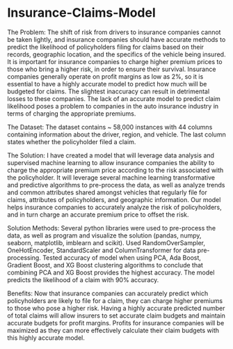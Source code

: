# Insurance-Claims-Model


  The Problem: 
The shift of risk from drivers to insurance companies cannot be taken lightly, and insurance companies should have accurate methods to predict the likelihood of policyholders filing for claims based on their records, geographic location, and the specifics of the vehicle being insured.
It is important for insurance companies to charge higher premium prices to those who bring a higher risk, in order to ensure their survival.
Insurance companies generally operate on profit margins as low as 2%, so it is essential to have a highly accurate model to predict how much will be budgeted for claims.
The slightest inaccuracy can result in detrimental losses to these companies.
The lack of an accurate model to predict claim likelihood poses a problem to companies in the auto insurance industry in terms of charging the appropriate premiums.


   The Dataset: 
The dataset contains ~ 58,000 instances with 44 columns containing information about the driver, region, and vehicle. The last column states whether the  policyholder filed a claim.


  The Solution: 
I have created a model that will leverage data analysis and supervised machine learning to allow insurance companies the ability to charge the appropriate premium price according to the risk associated with the policyholder.
It will leverage several machine learning transformative and predictive algorithms to pre-process the data, as well as analyze trends and common attributes shared amongst vehicles that regularly file for claims, attributes of policyholders, and geographic information.
Our model helps insurance companies to accurately analyze the risk of policyholders, and in turn charge an accurate premium price to offset the risk.

 
  Solution Methods:
Several python libraries were used to pre-process the data, as well as program and visualize the solution (pandas, numpy, seaborn, matplotlib, imblearn and scikit).
Used RandomOverSampler, OneHotEncoder, StandardScaler and ColumnTransformer for data pre-processing.
Tested accuracy of model when using PCA, Ada Boost, Gradient Boost, and XG Boost clustering algorithms to conclude that combining PCA and XG Boost provides the highest accuracy.
The model predicts the likelihood of a claim with 90% accuracy.


Benefits: Now that insurance companies can accurately predict which policyholders are likely to file for a claim, they can charge higher premiums to those who pose a higher risk.
Having a highly accurate predicted number of total claims will allow insurers to set accurate claim budgets and maintain accurate budgets for profit margins. Profits for insurance companies will be maximized as they can more effectively calculate their claim budgets with this highly accurate model.
